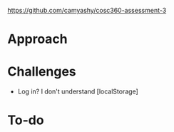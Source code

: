 https://github.com/camyashy/cosc360-assessment-3

# Approach



# Challenges

- Log in? I don't understand [localStorage]

# To-do